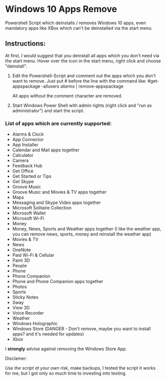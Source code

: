 # Windows 10 Apps Remove

Powershell Script which deinstalls / removes Windows 10 apps, 
even mandatory apps like XBox which can't be deinstalled via the start menu.

## Instructions:

At first, I would suggest that you deinstall all apps which you don't need via the start menu. 
Hover over the icon in the start menu, right click and choose "deinstall".

1. Edit the Powershell-Script and comment out the apps which you don't want to remove.
   Just put # before the line with the command like:
   #get-appxpackage -allusers *alarms* | remove-appxpackage
   
   All apps without the comment character are removed.
   
2. Start Windows Power Shell with admin rights (right click and "run as administrator") and start the script.


### List of apps which are currently supported: ###

- Alarms & Clock
- App Connector
- App Installer
- Calendar and Mail apps together
- Calculator
- Camera
- Feedback Hub
- Get Office
- Get Started or Tips
- Get Skype
- Groove Music
- Groove Music and Movies & TV apps together
- Maps
- Messaging and Skype Video apps together
- Microsoft Solitaire Collection
- Microsoft Wallet
- Microsoft Wi-Fi
- Money
- Money, News, Sports and Weather apps together (I like the weather app, you can remove news, sports, money and reinstall the weather app)
- Movies & TV
- News
- OneNote
- Paid Wi-Fi & Cellular
- Paint 3D
- People
- Phone
- Phone Companion
- Phone and Phone Companion apps together
- Photos
- Sports
- Sticky Notes
- Sway
- View 3D
- Voice Recorder
- Weather
- Windows Holographic
- Windows Store (DANGER - Don't remove, maybe you want to install apps? and it's needed for updates)
- Xbox

I **strongly** advise against removing the Windows Store App.

Disclamer:

*Use the script at your own risk*, make backups, I tested the script it works for me, but I got only so much time to investing into testing.








